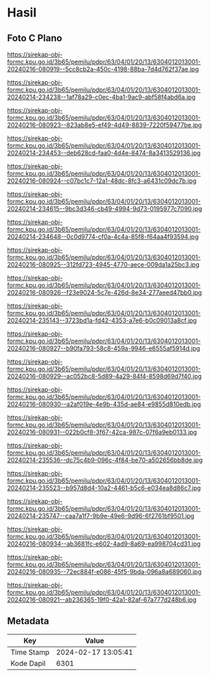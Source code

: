 # Hasil

## Foto C Plano

https://sirekap-obj-formc.kpu.go.id/3b65/pemilu/pdpr/63/04/01/20/13/6304012013001-20240216-080919--5cc8cb2a-450c-4198-88ba-7d4d762f37ae.jpg

https://sirekap-obj-formc.kpu.go.id/3b65/pemilu/pdpr/63/04/01/20/13/6304012013001-20240214-234238--1af78a29-c0ec-4ba1-9ac9-abf58f4abd6a.jpg

https://sirekap-obj-formc.kpu.go.id/3b65/pemilu/pdpr/63/04/01/20/13/6304012013001-20240216-080923--823ab8e5-ef49-4d49-8839-7220f59477be.jpg

https://sirekap-obj-formc.kpu.go.id/3b65/pemilu/pdpr/63/04/01/20/13/6304012013001-20240214-234453--deb628cd-faa0-4d4e-8474-8a3413529136.jpg

https://sirekap-obj-formc.kpu.go.id/3b65/pemilu/pdpr/63/04/01/20/13/6304012013001-20240216-080924--c07bc1c7-12a1-48dc-8fc3-a6431c09dc7b.jpg

https://sirekap-obj-formc.kpu.go.id/3b65/pemilu/pdpr/63/04/01/20/13/6304012013001-20240214-234615--9bc3d346-cb49-4994-9d73-0195977c7090.jpg

https://sirekap-obj-formc.kpu.go.id/3b65/pemilu/pdpr/63/04/01/20/13/6304012013001-20240214-234648--0c0d9774-cf0a-4c4a-85f8-f64aa4f93594.jpg

https://sirekap-obj-formc.kpu.go.id/3b65/pemilu/pdpr/63/04/01/20/13/6304012013001-20240216-080925--312fd723-4945-4770-aece-009da1a25bc3.jpg

https://sirekap-obj-formc.kpu.go.id/3b65/pemilu/pdpr/63/04/01/20/13/6304012013001-20240216-080926--f23e9024-5c7e-426d-8e34-277aeed47bb0.jpg

https://sirekap-obj-formc.kpu.go.id/3b65/pemilu/pdpr/63/04/01/20/13/6304012013001-20240214-235143--3723bd1a-fd42-4353-a7e6-b0c09013a8cf.jpg

https://sirekap-obj-formc.kpu.go.id/3b65/pemilu/pdpr/63/04/01/20/13/6304012013001-20240216-080927--b90fa793-58c8-459a-9946-e6555af5914d.jpg

https://sirekap-obj-formc.kpu.go.id/3b65/pemilu/pdpr/63/04/01/20/13/6304012013001-20240216-080929--ac052bc8-5d89-4a29-84f4-8598d69d7f40.jpg

https://sirekap-obj-formc.kpu.go.id/3b65/pemilu/pdpr/63/04/01/20/13/6304012013001-20240216-080930--a2af019e-4e9b-435d-ae84-e9855d810edb.jpg

https://sirekap-obj-formc.kpu.go.id/3b65/pemilu/pdpr/63/04/01/20/13/6304012013001-20240216-080931--022b0cf8-3f67-42ca-987c-07f6a9eb0133.jpg

https://sirekap-obj-formc.kpu.go.id/3b65/pemilu/pdpr/63/04/01/20/13/6304012013001-20240214-235536--dc75c4b9-096c-4f84-be70-a502656bb8de.jpg

https://sirekap-obj-formc.kpu.go.id/3b65/pemilu/pdpr/63/04/01/20/13/6304012013001-20240214-235523--b957d8d4-10a2-4461-b5c6-e034ea8d86c7.jpg

https://sirekap-obj-formc.kpu.go.id/3b65/pemilu/pdpr/63/04/01/20/13/6304012013001-20240214-235747--caa7a1f7-9b9e-49e6-9d96-6f2761bf9501.jpg

https://sirekap-obj-formc.kpu.go.id/3b65/pemilu/pdpr/63/04/01/20/13/6304012013001-20240216-080934--ab3681fc-e602-4ad9-8a69-ea998704cd31.jpg

https://sirekap-obj-formc.kpu.go.id/3b65/pemilu/pdpr/63/04/01/20/13/6304012013001-20240216-080935--72ec884f-e086-45f5-9bda-096a8a689060.jpg

https://sirekap-obj-formc.kpu.go.id/3b65/pemilu/pdpr/63/04/01/20/13/6304012013001-20240216-080921--ab236365-19f0-42a1-82af-67a777d248b6.jpg


## Metadata

| Key        | Value               |
| ---------- | ------------------- |
| Time Stamp | 2024-02-17 13:05:41 |
| Kode Dapil | 6301                |



